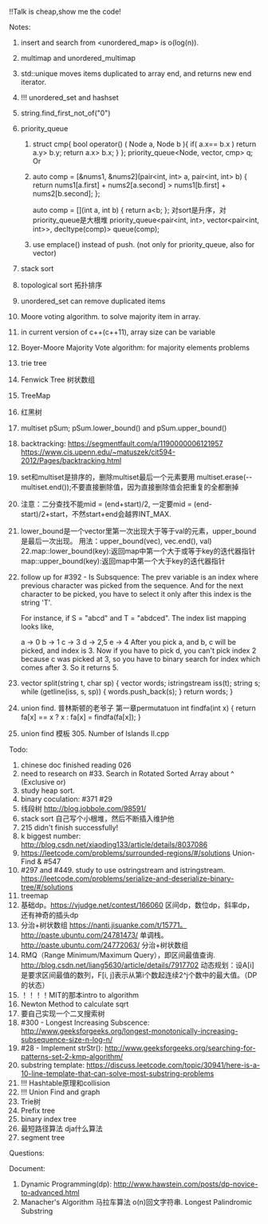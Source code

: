 
!!Talk is cheap,show me the code!

Notes:
1. insert and search from <unordered_map> is o(log(n)).
2. multimap and unordered_multimap
3. std::unique moves items duplicated to array end, and returns new end iterator.
4. !!! unordered_set and hashset
5. string.find_first_not_of("0")
6. priority_queue
	1)	struct cmp{
		    bool operator() ( Node a, Node b ){
		        if( a.x== b.x ) return a.y> b.y;
		        return a.x> b.x; 
		    }
		};
		priority_queue<Node, vector<Node>, cmp> q;  
	Or
	2)	auto comp = [&nums1, &nums2](pair<int, int> a, pair<int, int> b) {
		    return nums1[a.first] + nums2[a.second] > nums1[b.first] + nums2[b.second];
		};

		auto comp = [](int a, int b) {
		    return a<b;
		};
		对sort是升序，对priority_queue是大根堆
		priority_queue<pair<int, int>, vector<pair<int, int>>, decltype(comp)> queue(comp);
	3)	use emplace() instead of push. (not only for priority_queue, also for vector)
7. stack sort
8. topological sort 拓扑排序
9. unordered_set can remove duplicated items
10. Moore voting algorithm. to solve majority item in array.
11. in current version of c++(c++11), array size can be variable
12. Boyer-Moore Majority Vote algorithm: for majority elements problems
13. trie tree
14. Fenwick Tree 树状数组
15. TreeMap
16. 红黑树
17. multiset<long long> pSum; pSum.lower_bound() and pSum.upper_bound()
18. backtracking: https://segmentfault.com/a/1190000006121957   https://www.cis.upenn.edu/~matuszek/cit594-2012/Pages/backtracking.html
19. set和multiset是排序的，删除multiset最后一个元素要用 multiset.erase(--multiset.end());不要直接删除值，因为直接删除值会把重复的全都删掉
20. 注意：二分查找不能mid = (end+start)/2, 一定要mid = (end-start)/2+start，不然start+end会越界INT_MAX.
21. lower_bound是一个vector里第一次出现大于等于val的元素，upper_bound是最后一次出现。
	用法：upper_bound(vec), vec.end(), val)
22.map::lower_bound(key):返回map中第一个大于或等于key的迭代器指针
	map::upper_bound(key):返回map中第一个大于key的迭代器指针
23. follow up for #392 - Is Subsquence:
	The prev variable is an index where previous character was picked from the sequence. And for the next character to be picked, you have to select it only after this index is the string 'T'.

	For instance, if S = "abcd" and T = "abdced".
	The index list mapping looks like,

	a -> 0
	b -> 1
	c -> 3
	d -> 2,5
	e -> 4
	After you pick a, and b, c will be picked, and index is 3. Now if you have to pick d, you can't pick index 2 because c was picked at 3, so you have to binary search for index which comes after 3. So it returns 5.
24. 
    vector<string> split(string t, char sp) {
        vector<string> words;
        istringstream iss(t);
        string s;
        while (getline(iss, s, sp)) {
            words.push_back(s);
        }
        return words;
    }
25. union find. 普林斯顿的老爷子 第一章permutatuon
	int findfa(int x) {
	 return fa[x] == x ? x : fa[x] = findfa(fa[x]);
	}
26. union find 模板 305. Number of Islands II.cpp
    
Todo:
1. chinese doc finished reading 026
2. need to research on #33. Search in Rotated Sorted Array about ^ (Exclusive or)
3. study heap sort.
4. binary coculation: #371 #29
5. 线段树 http://blog.jobbole.com/98591/
6. stack sort 自己写个小根堆，然后不断插入维护他
7. 215 didn't finish successfully!
8. k biggest number: http://blog.csdn.net/xiaoding133/article/details/8037086
9. https://leetcode.com/problems/surrounded-regions/#/solutions Union-Find & #547
10. #297 and #449. study to use ostringstream and istringstream. https://leetcode.com/problems/serialize-and-deserialize-binary-tree/#/solutions
11. treemap
12. 基础dp。https://vjudge.net/contest/166060  区间dp，数位dp，斜率dp，还有神奇的插头dp
13. 分治+树状数组 https://nanti.jisuanke.com/t/15771。http://paste.ubuntu.com/24781473/ 单调栈。http://paste.ubuntu.com/24772063/ 分治+树状数组
14. RMQ（Range Minimum/Maximum Query），即区间最值查询. http://blog.csdn.net/liang5630/article/details/7917702
	动态规划：设A[i]是要求区间最值的数列，F[i, j]表示从第i个数起连续2^j个数中的最大值。（DP的状态）
15. ！！！！MIT的那本intro to algorithm
16. Newton Method  to calculate sqrt
17. 要自己实现一个二叉搜索树
18. #300 - Longest Increasing Subscence: http://www.geeksforgeeks.org/longest-monotonically-increasing-subsequence-size-n-log-n/
19. #28 - Implement strStr(): http://www.geeksforgeeks.org/searching-for-patterns-set-2-kmp-algorithm/
20. substring template: https://discuss.leetcode.com/topic/30941/here-is-a-10-line-template-that-can-solve-most-substring-problems
21. !!! Hashtable原理和collision
22. !!! Union Find and graph
23. Trie树
24. Prefix tree
25. binary index tree
26. 最短路径算法 dja什么算法
27. segment tree

Questions:

Document:
1. Dynamic Programming(dp): http://www.hawstein.com/posts/dp-novice-to-advanced.html
2. Manacher's Algorithm 马拉车算法 o(n)回文字符串. Longest Palindromic Substring




